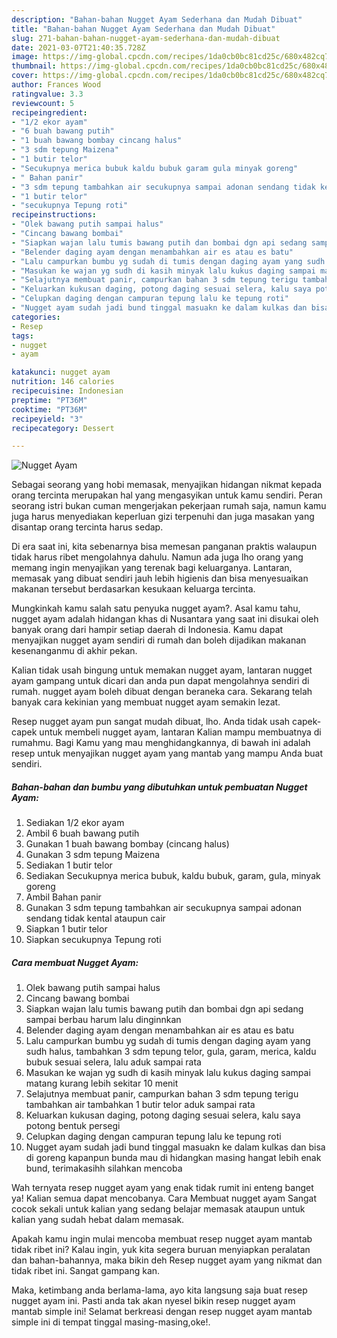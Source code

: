 ```yaml
---
description: "Bahan-bahan Nugget Ayam Sederhana dan Mudah Dibuat"
title: "Bahan-bahan Nugget Ayam Sederhana dan Mudah Dibuat"
slug: 271-bahan-bahan-nugget-ayam-sederhana-dan-mudah-dibuat
date: 2021-03-07T21:40:35.728Z
image: https://img-global.cpcdn.com/recipes/1da0cb0bc81cd25c/680x482cq70/nugget-ayam-foto-resep-utama.jpg
thumbnail: https://img-global.cpcdn.com/recipes/1da0cb0bc81cd25c/680x482cq70/nugget-ayam-foto-resep-utama.jpg
cover: https://img-global.cpcdn.com/recipes/1da0cb0bc81cd25c/680x482cq70/nugget-ayam-foto-resep-utama.jpg
author: Frances Wood
ratingvalue: 3.3
reviewcount: 5
recipeingredient:
- "1/2 ekor ayam"
- "6 buah bawang putih"
- "1 buah bawang bombay cincang halus"
- "3 sdm tepung Maizena"
- "1 butir telor"
- "Secukupnya merica bubuk kaldu bubuk garam gula minyak goreng"
- " Bahan panir"
- "3 sdm tepung tambahkan air secukupnya sampai adonan sendang tidak kental ataupun cair"
- "1 butir telor"
- "secukupnya Tepung roti"
recipeinstructions:
- "Olek bawang putih sampai halus"
- "Cincang bawang bombai"
- "Siapkan wajan lalu tumis bawang putih dan bombai dgn api sedang sampai berbau harum lalu dinginnkan"
- "Belender daging ayam dengan menambahkan air es atau es batu"
- "Lalu campurkan bumbu yg sudah di tumis dengan daging ayam yang sudh halus, tambahkan 3 sdm tepung telor, gula, garam, merica, kaldu bubuk sesuai selera, lalu aduk sampai rata"
- "Masukan ke wajan yg sudh di kasih minyak lalu kukus daging sampai matang kurang lebih sekitar 10 menit"
- "Selajutnya membuat panir, campurkan bahan 3 sdm tepung terigu tambahkan air tambahkan 1 butir telor aduk sampai rata"
- "Keluarkan kukusan daging, potong daging sesuai selera, kalu saya potong bentuk persegi"
- "Celupkan daging dengan campuran tepung lalu ke tepung roti"
- "Nugget ayam sudah jadi bund tinggal masuakn ke dalam kulkas dan bisa di goreng kapanpun bunda mau di hidangkan masing hangat lebih enak bund, terimakasihh silahkan mencoba"
categories:
- Resep
tags:
- nugget
- ayam

katakunci: nugget ayam 
nutrition: 146 calories
recipecuisine: Indonesian
preptime: "PT36M"
cooktime: "PT36M"
recipeyield: "3"
recipecategory: Dessert

---
```



![Nugget Ayam](https://img-global.cpcdn.com/recipes/1da0cb0bc81cd25c/680x482cq70/nugget-ayam-foto-resep-utama.jpg)

Sebagai seorang yang hobi memasak, menyajikan hidangan nikmat kepada orang tercinta merupakan hal yang mengasyikan untuk kamu sendiri. Peran seorang istri bukan cuman mengerjakan pekerjaan rumah saja, namun kamu juga harus menyediakan keperluan gizi terpenuhi dan juga masakan yang disantap orang tercinta harus sedap.

Di era  saat ini, kita sebenarnya bisa memesan panganan praktis walaupun tidak harus ribet mengolahnya dahulu. Namun ada juga lho orang yang memang ingin menyajikan yang terenak bagi keluarganya. Lantaran, memasak yang dibuat sendiri jauh lebih higienis dan bisa menyesuaikan makanan tersebut berdasarkan kesukaan keluarga tercinta. 



Mungkinkah kamu salah satu penyuka nugget ayam?. Asal kamu tahu, nugget ayam adalah hidangan khas di Nusantara yang saat ini disukai oleh banyak orang dari hampir setiap daerah di Indonesia. Kamu dapat menyajikan nugget ayam sendiri di rumah dan boleh dijadikan makanan kesenanganmu di akhir pekan.

Kalian tidak usah bingung untuk memakan nugget ayam, lantaran nugget ayam gampang untuk dicari dan anda pun dapat mengolahnya sendiri di rumah. nugget ayam boleh dibuat dengan beraneka cara. Sekarang telah banyak cara kekinian yang membuat nugget ayam semakin lezat.

Resep nugget ayam pun sangat mudah dibuat, lho. Anda tidak usah capek-capek untuk membeli nugget ayam, lantaran Kalian mampu membuatnya di rumahmu. Bagi Kamu yang mau menghidangkannya, di bawah ini adalah resep untuk menyajikan nugget ayam yang mantab yang mampu Anda buat sendiri.

<!--inarticleads1-->

##### Bahan-bahan dan bumbu yang dibutuhkan untuk pembuatan Nugget Ayam:

1. Sediakan 1/2 ekor ayam
1. Ambil 6 buah bawang putih
1. Gunakan 1 buah bawang bombay (cincang halus)
1. Gunakan 3 sdm tepung Maizena
1. Sediakan 1 butir telor
1. Sediakan Secukupnya merica bubuk, kaldu bubuk, garam, gula, minyak goreng
1. Ambil  Bahan panir
1. Gunakan 3 sdm tepung tambahkan air secukupnya sampai adonan sendang tidak kental ataupun cair
1. Siapkan 1 butir telor
1. Siapkan secukupnya Tepung roti




<!--inarticleads2-->

##### Cara membuat Nugget Ayam:

1. Olek bawang putih sampai halus
1. Cincang bawang bombai
1. Siapkan wajan lalu tumis bawang putih dan bombai dgn api sedang sampai berbau harum lalu dinginnkan
1. Belender daging ayam dengan menambahkan air es atau es batu
1. Lalu campurkan bumbu yg sudah di tumis dengan daging ayam yang sudh halus, tambahkan 3 sdm tepung telor, gula, garam, merica, kaldu bubuk sesuai selera, lalu aduk sampai rata
1. Masukan ke wajan yg sudh di kasih minyak lalu kukus daging sampai matang kurang lebih sekitar 10 menit
1. Selajutnya membuat panir, campurkan bahan 3 sdm tepung terigu tambahkan air tambahkan 1 butir telor aduk sampai rata
1. Keluarkan kukusan daging, potong daging sesuai selera, kalu saya potong bentuk persegi
1. Celupkan daging dengan campuran tepung lalu ke tepung roti
1. Nugget ayam sudah jadi bund tinggal masuakn ke dalam kulkas dan bisa di goreng kapanpun bunda mau di hidangkan masing hangat lebih enak bund, terimakasihh silahkan mencoba




Wah ternyata resep nugget ayam yang enak tidak rumit ini enteng banget ya! Kalian semua dapat mencobanya. Cara Membuat nugget ayam Sangat cocok sekali untuk kalian yang sedang belajar memasak ataupun untuk kalian yang sudah hebat dalam memasak.

Apakah kamu ingin mulai mencoba membuat resep nugget ayam mantab tidak ribet ini? Kalau ingin, yuk kita segera buruan menyiapkan peralatan dan bahan-bahannya, maka bikin deh Resep nugget ayam yang nikmat dan tidak ribet ini. Sangat gampang kan. 

Maka, ketimbang anda berlama-lama, ayo kita langsung saja buat resep nugget ayam ini. Pasti anda tak akan nyesel bikin resep nugget ayam mantab simple ini! Selamat berkreasi dengan resep nugget ayam mantab simple ini di tempat tinggal masing-masing,oke!.

